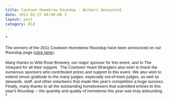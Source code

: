 ```yaml
---
title: Cowtown Homebrew Roundup - Winners Announced
date: 2011-02-27 00:00:00 Z
layout: post
category: Old
---
```


"<div><font size="2" face="Arial">The winners of the 2011 Cowtown Homebrew Roundup have been announced on our Roundup page (<a href="http://www.yeastwranglers.ca/NMP/Roundup11/tabid/353/Default.aspx">click here</a>).<br /></font></div><div>&#160;</div><div><font size="2" face="Arial">Many thanks to Wild Rose Brewery&#44; our major sponsor for this event&#44; and to The Vineyard for all their support.&#160; The Cowtown Yeast Wranglers also wish to thank the numerous sponsors who contributed prizes and support to this event.&#160;</font><font size="2" face="Arial">We also wish to extend sincer gratitude to the </font><font size="2" face="Arial">many judges&#44; especially out-of-town judges&#44; as well as stewards&#44; staff&#44; and other volunteers that made this year's competition a huge success.&#160; Finally&#44; many thanks to all the outstanding homebrewers that submitted entries to this year's Roundup -- the quantity and quality of homebrew this year was truly astounding.&#160;</font></div>"
